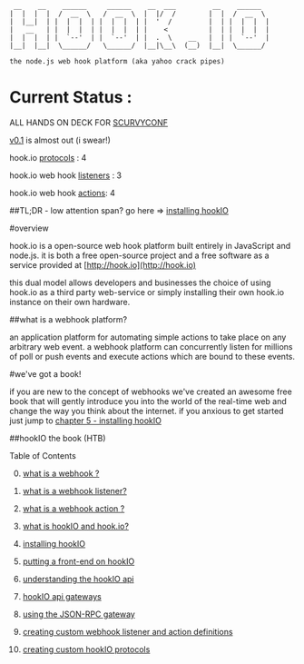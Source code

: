      __    __    ______     ______    __  ___         __    ______   
    |  |  |  |  /  __  \   /  __  \  |  |/  /        |  |  /  __  \  
    |  |__|  | |  |  |  | |  |  |  | |  '  /         |  | |  |  |  | 
    |   __   | |  |  |  | |  |  |  | |    <          |  | |  |  |  | 
    |  |  |  | |  `--'  | |  `--'  | |  .  \    __   |  | |  `--'  | 
    |__|  |__|  \______/   \______/  |__|\__\  (__)  |__|  \______/  

    the node.js web hook platform (aka yahoo crack pipes)

                                                                 
# Current Status :

ALL HANDS ON DECK FOR [SCURVYCONF](http://jsconf.us/2010/scurvy.html)
 
[v0.1](http://semver.org/) is almost out (i swear!)

hook.io [protocols](http://github.com/Marak/hook.io/tree/master/hookio/protocols/) : 4

hook.io web hook [listeners](http://github.com/Marak/hook.io/tree/master/hookio/definitions/hooks/) : 3

hook.io web hook [actions](http://github.com/Marak/hook.io/tree/master/hookio/definitions/actions/): 4

##TL;DR - low attention span? go here => [installing hookIO]()

#overview

hook.io is a open-source web hook platform built entirely in JavaScript and node.js. it is both a free open-source project and a free software as a service provided at [http://hook.io](http://hook.io)

this dual model allows developers and businesses the choice of using hook.io as a third party web-service or simply installing their own hook.io instance on their own hardware.

##what is a webhook platform?

an application platform for automating simple actions to take place on any arbitrary web event. a webhook platform can concurrently listen for millions of poll or push events and execute actions which are bound to these events. 


#we've got a book!

if you are new to the concept of webhooks we've created an awesome free book that will gently introduce you into the world of the real-time web and change the way you think about the internet. if you anxious to get started just jump to [chapter 5 - installing hookIO]()


 

##hookIO the book (HTB)


Table of Contents

0. [what is a webhook ?](./docs/what-is-a-webhook.md)

1. [what is a webhook listener?](http://github.com/Marak/hook.io/tree/master/hookio/definitions/actions/)

2. [what is a webhook action ?](http://github.com/Marak/hook.io/tree/master/hookio/definitions/actions/)

3. [what is hookIO and hook.io?](http://github.com/Marak/hook.io/tree/master/hookio/definitions/actions/)

4. [installing hookIO](http://github.com/Marak/hook.io/tree/master/hookio/definitions/actions/)

5. [putting a front-end on hookIO](http://github.com/Marak/hook.io/tree/master/hookio/definitions/actions/)

6. [understanding the hookIO api](http://github.com/Marak/hook.io/tree/master/hookio/definitions/actions/)

7. [hookIO api gateways](http://github.com/Marak/hook.io/tree/master/hookio/definitions/actions/)

8. [using the JSON-RPC gateway](http://github.com/Marak/hook.io/tree/master/hookio/definitions/actions/)

9. [creating custom webhook listener and action definitions](http://github.com/Marak/hook.io/tree/master/hookio/definitions/actions/)

10. [creating custom hookIO protocols](http://github.com/Marak/hook.io/tree/master/hookio/definitions/actions/)

